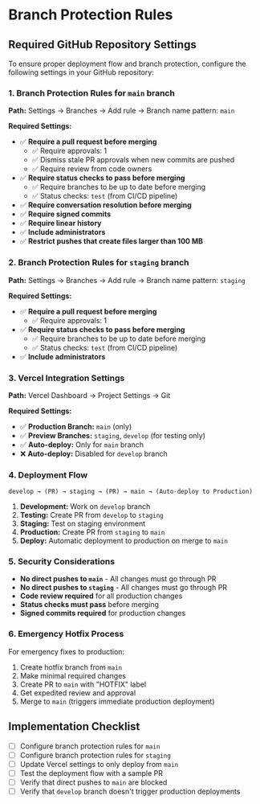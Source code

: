 # Branch Protection Rules

## Required GitHub Repository Settings

To ensure proper deployment flow and branch protection, configure the following settings in your GitHub repository:

### 1. Branch Protection Rules for `main` branch

**Path:** Settings → Branches → Add rule → Branch name pattern: `main`

**Required Settings:**
- ✅ **Require a pull request before merging**
  - ✅ Require approvals: 1
  - ✅ Dismiss stale PR approvals when new commits are pushed
  - ✅ Require review from code owners
- ✅ **Require status checks to pass before merging**
  - ✅ Require branches to be up to date before merging
  - ✅ Status checks: `test` (from CI/CD pipeline)
- ✅ **Require conversation resolution before merging**
- ✅ **Require signed commits**
- ✅ **Require linear history**
- ✅ **Include administrators**
- ✅ **Restrict pushes that create files larger than 100 MB**

### 2. Branch Protection Rules for `staging` branch

**Path:** Settings → Branches → Add rule → Branch name pattern: `staging`

**Required Settings:**
- ✅ **Require a pull request before merging**
  - ✅ Require approvals: 1
- ✅ **Require status checks to pass before merging**
  - ✅ Require branches to be up to date before merging
  - ✅ Status checks: `test` (from CI/CD pipeline)
- ✅ **Include administrators**

### 3. Vercel Integration Settings

**Path:** Vercel Dashboard → Project Settings → Git

**Required Settings:**
- ✅ **Production Branch:** `main` (only)
- ✅ **Preview Branches:** `staging`, `develop` (for testing only)
- ✅ **Auto-deploy:** Only for `main` branch
- ❌ **Auto-deploy:** Disabled for `develop` branch

### 4. Deployment Flow

```
develop → (PR) → staging → (PR) → main → (Auto-deploy to Production)
```

1. **Development:** Work on `develop` branch
2. **Testing:** Create PR from `develop` to `staging`
3. **Staging:** Test on staging environment
4. **Production:** Create PR from `staging` to `main`
5. **Deploy:** Automatic deployment to production on merge to `main`

### 5. Security Considerations

- **No direct pushes to `main`** - All changes must go through PR
- **No direct pushes to `staging`** - All changes must go through PR
- **Code review required** for all production changes
- **Status checks must pass** before merging
- **Signed commits required** for production changes

### 6. Emergency Hotfix Process

For emergency fixes to production:

1. Create hotfix branch from `main`
2. Make minimal required changes
3. Create PR to `main` with "HOTFIX" label
4. Get expedited review and approval
5. Merge to `main` (triggers immediate production deployment)

## Implementation Checklist

- [ ] Configure branch protection rules for `main`
- [ ] Configure branch protection rules for `staging`
- [ ] Update Vercel settings to only deploy from `main`
- [ ] Test the deployment flow with a sample PR
- [ ] Verify that direct pushes to `main` are blocked
- [ ] Verify that `develop` branch doesn't trigger production deployments
